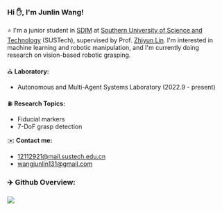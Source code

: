 ### Hi ✋, I'm Junlin Wang! 

⭐ I'm a junior student in [SDIM](https://sdim.sustech.edu.cn/) at [Southern University of Science and Technology](https://www.sustech.edu.cn/en/) (SUSTech), supervised by Prof. [Zhiyun Lin](https://scholar.google.com/citations?user=ic9y2dIAAAAJ&hl=zh-CN&oi=ao). I'm interested in machine learning and robotic manipulation, and I'm currently doing research on vision-based robotic grasping.

⛪ **Laboratory:**
-  Autonomous and Multi-Agent Systems Laboratory (2022.9 - present)

⛽ **Research Topics:**
- Fiducial markers
- 7-DoF grasp detection

✉️ **Contact me:**
- 12112921@mail.sustech.edu.cn
- wangjunlin131@gmail.com

### ‍✈️ Github Overview:
 
[![](https://github-readme-stats.vercel.app/api/top-langs/?username=HenryWJL&layout=compact)](https://github.com/HenryWJL/github-readme-stats)



